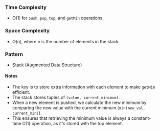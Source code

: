 ### Time Complexity
- O(1) for `push`, `pop`, `top`, and `getMin` operations.

### Space Complexity
- O(n), where n is the number of elements in the stack.

### Pattern
- Stack (Augmented Data Structure)

#### Notes
- The key is to store extra information with each element to make `getMin` efficient.
- The stack stores tuples of `(value, current_minimum)`.
- When a new element is pushed, we calculate the new minimum by comparing the new value with the current minimum (`min(new_val, current_min)`).
- This ensures that retrieving the minimum value is always a constant-time O(1) operation, as it's stored with the top element.
